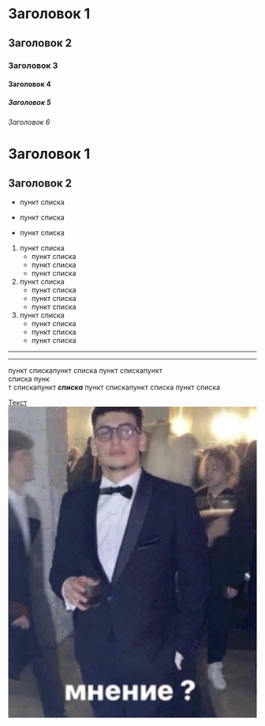 # Заголовок 1
## Заголовок 2
### Заголовок 3
#### Заголовок 4
##### Заголовок 5
###### Заголовок 6

Заголовок 1
=
Заголовок 2
-

* пункт списка
- пункт списка
+ пункт списка

1. пункт списка
    * пункт списка
    - пункт списка
    + пункт списка
2. пункт списка
    * пункт списка
    - пункт списка
    + пункт списка
3. пункт списка
    * пункт списка
    - пункт списка
    + пункт списка

***
---
пункт спискапункт списка
пункт спискапункт   
списка
пунк  
т спискапункт ***списка***
пункт спискапункт списка
пункт списка 

[Текст](https://www.youtube.com/watch?v=TIgw_r0LztY&t=40s)
![if](jo.jpg)